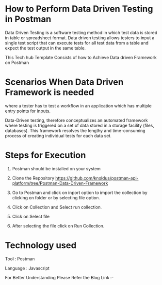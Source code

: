 # How to Perform Data Driven Testing in Postman

Data Driven Testing is a software testing method in which test data is stored in table or spreadsheet format. Data driven testing allows testers to input a single test script that can execute tests for all test data from a table and expect the test output in the same table.

This Tech hub Template Consists of how to Achieve Data driven Framework on Postman

# Scenarios When Data Driven Framework is needed

where a tester has to test a workflow in an application which has multiple entry points for inputs. 

Data-Driven testing, therefore conceptualizes an automated framework where testing is triggered on a set of data stored in a storage facility (files, databases). This framework resolves the lengthy and time-consuming process of creating individual tests for each data set.

# Steps for Execution

1) Postman should be installed on your system

2) Clone the Repository  https://github.com/knoldus/postman-api-platform/tree/Postman-Data-Driven-Framework

3) Go to Postman and click on inport option to import the collection by clicking on folder or by selecting file option.

4) Click on Collection and Select run collection.

5) Click on Select file

6) After selecting the file click on Run Collection.   

# Technology used 

Tool : Postman

Language : Javascript

For Better Understanding Please Refer the Blog Link :- 
